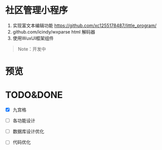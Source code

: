 # 社区管理小程序
1. 实现富文本编辑功能 https://github.com/xc1255178487/little_program/
2. github.com/icindy/wxparse html 解码器
3. 使用WuxUI框架组件
> Note：开发中

# 预览

# TODO&DONE
- [x] 九宫格
- [ ] 各功能设计
- [ ] 数据库设计优化
- [ ] 代码优化

